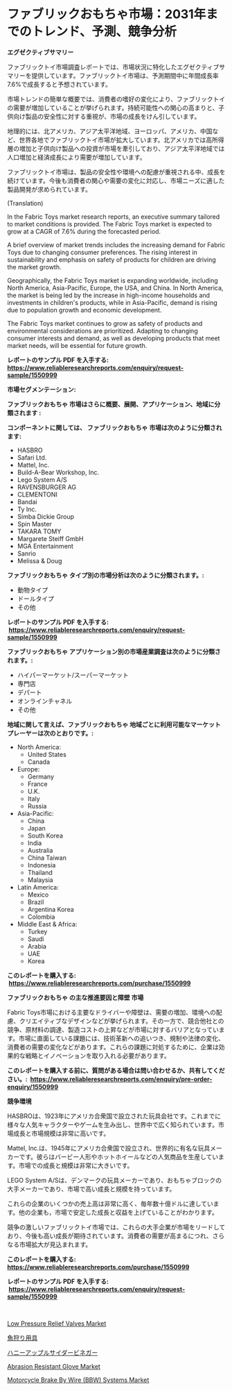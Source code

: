 <p><h1>ファブリックおもちゃ市場：2031年までのトレンド、予測、競争分析</h1></p><p><strong>エグゼクティブサマリー</strong></p>
<p><p>ファブリックトイ市場調査レポートでは、市場状況に特化したエグゼクティブサマリーを提供しています。ファブリックトイ市場は、予測期間中に年間成長率7.6%で成長すると予想されています。</p><p>市場トレンドの簡単な概要では、消費者の嗜好の変化により、ファブリックトイの需要が増加していることが挙げられます。持続可能性への関心の高まりと、子供向け製品の安全性に対する重視が、市場の成長をけん引しています。</p><p>地理的には、北アメリカ、アジア太平洋地域、ヨーロッパ、アメリカ、中国など、世界各地でファブリックトイ市場が拡大しています。北アメリカでは高所得層の増加と子供向け製品への投資が市場を牽引しており、アジア太平洋地域では人口増加と経済成長により需要が増加しています。</p><p>ファブリックトイ市場は、製品の安全性や環境への配慮が重視される中、成長を続けています。今後も消費者の関心や需要の変化に対応し、市場ニーズに適した製品開発が求められています。</p><p>(Translation)</p><p>In the Fabric Toys market research reports, an executive summary tailored to market conditions is provided. The Fabric Toys market is expected to grow at a CAGR of 7.6% during the forecasted period.</p><p>A brief overview of market trends includes the increasing demand for Fabric Toys due to changing consumer preferences. The rising interest in sustainability and emphasis on safety of products for children are driving the market growth.</p><p>Geographically, the Fabric Toys market is expanding worldwide, including North America, Asia-Pacific, Europe, the USA, and China. In North America, the market is being led by the increase in high-income households and investments in children's products, while in Asia-Pacific, demand is rising due to population growth and economic development.</p><p>The Fabric Toys market continues to grow as safety of products and environmental considerations are prioritized. Adapting to changing consumer interests and demand, as well as developing products that meet market needs, will be essential for future growth.</p></p>
<p><strong>レポートのサンプル PDF を入手する: <a href="https://www.reliableresearchreports.com/enquiry/request-sample/1550999">https://www.reliableresearchreports.com/enquiry/request-sample/1550999</a></strong></p>
<p><strong>市場セグメンテーション:</strong></p>
<p><strong> ファブリックおもちゃ 市場はさらに概要、展開、アプリケーション、地域に分類されます :</strong></p>
<p><strong>コンポーネントに関しては、 ファブリックおもちゃ 市場は次のように分類されます: &nbsp;</strong></p>
<p><ul><li>HASBRO</li><li>Safari Ltd.</li><li>Mattel, Inc.</li><li>Build-A-Bear Workshop, Inc.</li><li>Lego System A/S</li><li>RAVENSBURGER AG</li><li>CLEMENTONI</li><li>Bandai</li><li>Ty Inc.</li><li>Simba Dickie Group</li><li>Spin Master</li><li>TAKARA TOMY</li><li>Margarete Steiff GmbH</li><li>MGA Entertainment</li><li>Sanrio</li><li>Melissa & Doug</li></ul></p>
<p><strong> ファブリックおもちゃ タイプ別の市場分析は次のように分類されます。:</strong></p>
<p><ul><li>動物タイプ</li><li>ドールタイプ</li><li>その他</li></ul></p>
<p><strong>レポートのサンプル PDF を入手する: &nbsp;<a href="https://www.reliableresearchreports.com/enquiry/request-sample/1550999">https://www.reliableresearchreports.com/enquiry/request-sample/1550999</a></strong></p>
<p><strong> ファブリックおもちゃ アプリケーション別の市場産業調査は次のように分類されます。:</strong></p>
<p><ul><li>ハイパーマーケット/スーパーマーケット</li><li>専門店</li><li>デパート</li><li>オンラインチャネル</li><li>その他</li></ul></p>
<p><strong>地域に関して言えば、ファブリックおもちゃ 地域ごとに利用可能なマーケットプレーヤーは次のとおりです。:</strong></p>
<p><ul>
    <li>
        North America:
        <ul>
            <li>United States</li>
            <li>Canada</li>
        </ul>
    </li>
    <li>
        Europe:
        <ul>
            <li>Germany</li>
            <li>France</li>
            <li>U.K.</li>
            <li>Italy</li>
            <li>Russia</li>
        </ul>
    </li>
    <li>
        Asia-Pacific:
        <ul>
            <li>China</li>
            <li>Japan</li>
            <li>South Korea</li>
            <li>India</li>
            <li>Australia</li>
            <li>China Taiwan</li>
            <li>Indonesia</li>
            <li>Thailand</li>
            <li>Malaysia</li>
        </ul>
    </li>
    <li>
        Latin America:
        <ul>
            <li>Mexico</li>
            <li>Brazil</li>
            <li>Argentina Korea</li>
            <li>Colombia</li>
        </ul>
    </li>
    <li>
        Middle East & Africa:
        <ul>
            <li>Turkey</li>
            <li>Saudi</li>
            <li>Arabia</li>
            <li>UAE</li>
            <li>Korea</li>
        </ul>
    </li>
    </ul></p>
<p><strong>このレポートを購入する: &nbsp;<a href="https://www.reliableresearchreports.com/purchase/1550999">https://www.reliableresearchreports.com/purchase/1550999</a></strong></p>
<p><strong>ファブリックおもちゃ の主な推進要因と障壁 市場</strong></p>
<p><p>Fabric Toys市場における主要なドライバーや障壁は、需要の増加、環境への配慮、クリエイティブなデザインなどが挙げられます。その一方で、競合他社との競争、原材料の調達、製造コストの上昇などが市場に対するバリアとなっています。市場に直面している課題には、技術革新への追いつき、規制や法律の変化、消費者の需要の変化などがあります。これらの課題に対処するために、企業は効果的な戦略とイノベーションを取り入れる必要があります。</p></p>
<p><strong>このレポートを購入する前に、質問がある場合は問い合わせるか、共有してください。:&nbsp; <a href="https://www.reliableresearchreports.com/enquiry/pre-order-enquiry/1550999">https://www.reliableresearchreports.com/enquiry/pre-order-enquiry/1550999</a></strong></p>
<p><strong>競争環境</strong></p>
<p><p>HASBROは、1923年にアメリカ合衆国で設立された玩具会社です。これまでに様々な人気キャラクターやゲームを生み出し、世界中で広く知られています。市場成長と市場規模は非常に高いです。</p><p>Mattel, Inc.は、1945年にアメリカ合衆国で設立され、世界的に有名な玩具メーカーです。彼らはバービー人形やホットホイールなどの人気商品を生産しています。市場での成長と規模は非常に大きいです。</p><p>LEGO System A/Sは、デンマークの玩具メーカーであり、おもちゃブロックの大手メーカーであり、市場で高い成長と規模を持っています。</p><p>これらの企業のいくつかの売上高は非常に高く、毎年数十億ドルに達しています。他の企業も，市場で安定した成長と収益を上げていることがわかります。</p><p>競争の激しいファブリックトイ市場では、これらの大手企業が市場をリードしており、今後も高い成長が期待されています。消費者の需要が高まるにつれ、さらなる市場拡大が見込まれます。</p></p>
<p><strong>このレポートを購入する: &nbsp; <a href="https://www.reliableresearchreports.com/purchase/1550999">https://www.reliableresearchreports.com/purchase/1550999</a></strong></p>
<p><strong>レポートのサンプル PDF を入手する: &nbsp;<a href="https://www.reliableresearchreports.com/enquiry/request-sample/1550999">https://www.reliableresearchreports.com/enquiry/request-sample/1550999</a></strong><strong></strong></p>
<p>&nbsp;</p>
<p><p><a href="https://view.publitas.com/reportprime-1/low-pressure-relief-valves-market-size-growth-and-forecast-from-2024-2031/">Low Pressure Relief Valves Market</a></p><p><a href="https://github.com/CloydAbbott2023/Market-Research-Report-List-1/blob/main/44873456913.md">魚狩り用具</a></p><p><a href="https://github.com/AaronVargas43/Market-Research-Report-List-1/blob/main/62444546912.md">ハニーアップルサイダービネガー</a></p><p><a href="https://issuu.com/reportprime-2/docs/abrasion-resistant-glove-market-size-2030.pptx">Abrasion Resistant Glove Market</a></p><p><a href="https://spotless-saver-8fd.notion.site/Decoding-the-Motorcycle-Brake-By-Wire-BBW-Systems-Market-A-Deep-Dive-into-the-Latest-Market-Tren-33004013fc104fe79792c549e43cf6ce">Motorcycle Brake By Wire  (BBW) Systems Market</a></p></p>